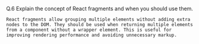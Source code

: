  Q.6 Explain the concept of React fragments and when you should use them.

 ```
 React fragments allow grouping multiple elements without adding extra nodes to the DOM. They should be used when returning multiple elements from a component without a wrapper element. This is useful for improving rendering performance and avoiding unnecessary markup.
 ```
 
